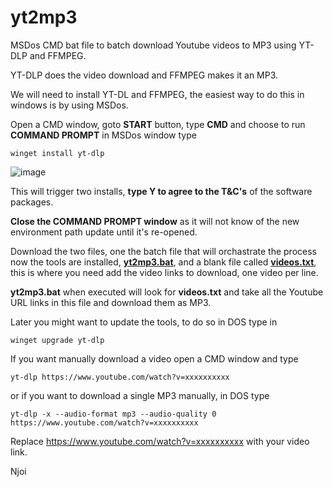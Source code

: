 # yt2mp3

MSDos CMD bat file to batch download Youtube videos to MP3 using YT-DLP and FFMPEG.

YT-DLP does the video download and FFMPEG makes it an MP3.

We will need to install YT-DL and FFMPEG, the easiest way to do this in windows is by using MSDos.

Open a CMD window, goto **START** button, type **CMD** and choose to run **COMMAND PROMPT** in MSDos window type

`winget install yt-dlp`

![image](https://github.com/user-attachments/assets/86bd0734-2da1-4b11-a094-0b60605f22b4)

This will trigger two installs, **type Y to agree to the T&C's** of the software packages.

**Close the COMMAND PROMPT window** as it will not know of the new environment path update until it's re-opened.


Download the two files, one the batch file that will orchastrate the process now the tools are installed, **[yt2mp3.bat](https://github.com/xuan69/yt2mp3/blob/main/yt2mp3/yt2mp3.bat)**, and a blank file called **[videos.txt](https://github.com/xuan69/yt2mp3/blob/main/yt2mp3/videos.txt)**, this is where you need add the video links to download, one video per line.

**yt2mp3.bat** when executed will look for **videos.txt** and take all the Youtube URL links in this file and download them as MP3.


Later you might want to update the tools, to do so in DOS type in

`winget upgrade yt-dlp`


If you want manually download a video open a CMD window and type

`yt-dlp https://www.youtube.com/watch?v=xxxxxxxxxx`

or if you want to download a single MP3 manually, in DOS type

`yt-dlp -x --audio-format mp3 --audio-quality 0 https://www.youtube.com/watch?v=xxxxxxxxxx`

Replace https://www.youtube.com/watch?v=xxxxxxxxxx with your video link.


Njoi





